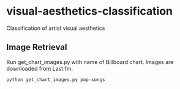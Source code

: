 # visual-aesthetics-classification
Classification of artist visual aesthetics

## Image Retrieval
Run get_chart_images.py with name of Billboard chart. Images are downloaded from Last.fm.
```
python get_chart_images.py pop-songs
```

